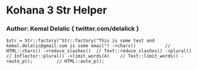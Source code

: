 # Kohana 3 Str Helper
### Author: Kemal Delalic { twitter.com/delalick }

`
$str = Str::factory("Str::factory("This is some text and kemal.delalic@gmail.com is some email")
	->chars()			// HTML::chars()
	->reduce_slashes()	// Text::reduce_slashes()
	->plural()			// Inflector::plural()
	->limit_words(4)	// Text::limit_words()
	->auto_p(); 		// HTML::auto_p();
`